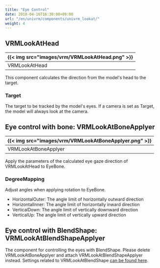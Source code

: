```yaml
---
title: "Eye Control"
date: 2018-04-16T16:30:00+09:00
url: "/en/univrm/components/univrm_lookat/"
weight: 4
---
```


## VRMLookAtHead

|{{< img src="images/vrm/VRMLookAtHead.png" >}}|
|-----|
|VRMLookAtHead|

This component calculates the direction from the model's head to the target.

### Target
The target to be tracked by the model's eyes. If a camera is set as Target, the model will always look at the camera.

## Eye control with bone: VRMLookAtBoneApplyer

|{{< img src="images/vrm/VRMLookAtBoneApplyer.png" >}}|
|-----|
|VRMLookAtBoneApplyer|

Apply the parameters of the calculated eye gaze direction of VRMLookAtHead to EyeBone.

### DegreeMapping

Adjust angles when applying rotation to EyeBone.

* HorizontalOuter: The angle limit of horizontally outward direction
* HorizontalInner: The angle limit of horizontally inward direction
* VerticalDown: The angle limit of vertically downward direction
* VerticalUp: The angle limit of vertically upward direction 

## Eye control with BlendShape: VRMLookAtBlendShapeApplyer
The component for controlling the eyes with BlendShape.
Please delete VRMLookAtBoneApplyer and attach VRMLookAtBlendShapeApplyer instead.
Settings related to VRMLookAtBlendShape [can be found here](https://github.com/vrm-c/UniVRM/wiki/LookAt-Settings).